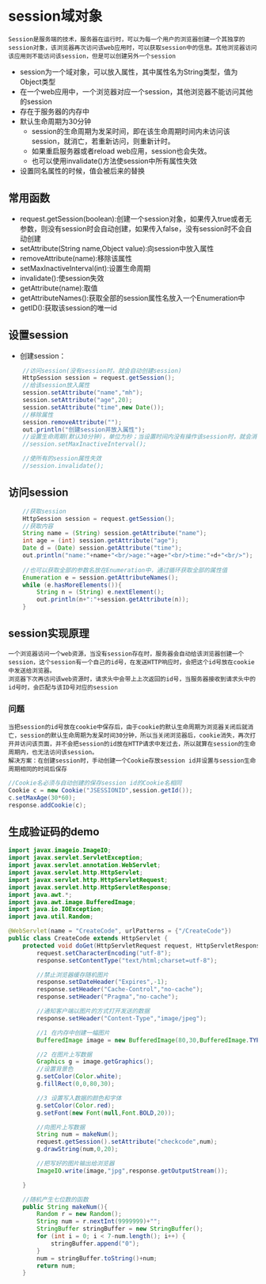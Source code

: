 # session域对象
    Session是服务端的技术，服务器在运行时，可以为每一个用户的浏览器创建一个其独享的session对象，该浏览器再次访问该web应用时，可以获取session中的信息。其他浏览器访问该应用则不能访问该session，但是可以创建另外一个session
* session为一个域对象，可以放入属性，其中属性名为String类型，值为Object类型
* 在一个web应用中，一个浏览器对应一个session，其他浏览器不能访问其他的session
* 存在于服务器的内存中
* 默认生命周期为30分钟
    * session的生命周期为发呆时间，即在该生命周期时间内未访问该session，就消亡，若重新访问，则重新计时。
    * 如果重启服务器或者reload web应用，session也会失效。
    * 也可以使用invalidate()方法使session中所有属性失效
* 设置同名属性的时候，值会被后来的替换

## 常用函数
* request.getSession(boolean):创建一个session对象，如果传入true或者无参数，则没有session时会自动创建，如果传入false，没有session时不会自动创建
* setAttribute(String name,Object value):向session中放入属性
* removeAttribute(name):移除该属性
* setMaxInactiveInterval(int):设置生命周期
* invalidate():使session失效
* getAttribute(name):取值
* getAttributeNames():获取全部的session属性名放入一个Enumeration中
* getID():获取该session的唯一id

## 设置session
* 创建session：
```java
    //访问session(没有session时，就会自动创建session)
    HttpSession session = request.getSession();
    //给该session放入属性
    session.setAttribute("name","mh");
    session.setAttribute("age",20);
    session.setAttribute("time",new Date());
    //移除属性
    session.removeAttribute("");
    out.println("创建session并放入属性");
    //设置生命周期(默认30分钟)，单位为秒；当设置时间内没有操作该session时，就会消亡
    //session.setMaxInactiveInterval();

    //使所有的session属性失效
    //session.invalidate();
```

## 访问session
```java
    //获取session
    HttpSession session = request.getSession();
    //获取内容
    String name = (String) session.getAttribute("name");
    int age = (int) session.getAttribute("age");
    Date d = (Date) session.getAttribute("time");
    out.println("name:"+name+"<br/>age:"+age+"<br/>time:"+d+"<br/>");
    
    //也可以获取全部的参数名放在Enumeration中，通过循环获取全部的属性值
    Enumeration e = session.getAttributeNames();
    while (e.hasMoreElements()){
        String n = (String) e.nextElement();
        out.println(n+":"+session.getAttribute(n));
    }
```

## session实现原理
    一个浏览器访问一个web资源，当没有session存在时，服务器会自动给该浏览器创建一个session，这个session有一个自己的id号，在发送HTTP响应时，会把这个id号放在cookie中发送给浏览器。
    浏览器下次再访问该web资源时，请求头中会带上上次返回的id号，当服务器接收到请求头中的id号时，会匹配与该ID号对应的session
### 问题
    当把session的id号放在cookie中保存后，由于cookie的默认生命周期为浏览器关闭后就消亡，session的默认生命周期为发呆时间30分钟，所以当关闭浏览器后，cookie消失，再次打开并访问该页面，并不会把session的id放在HTTP请求中发过去，所以就算在session的生命周期内，也无法访问该session。
    解决方案：在创建session时，手动创建一个Cookie存放session id并设置与session生命周期相同的时间后保存
```java
//Cookie名必须与自动创建的保存session id的Cookie名相同
Cookie c = new Cookie("JSESSIONID",session.getId());
c.setMaxAge(30*60);
response.addCookie(c);
```


## 生成验证码的demo
```java
import javax.imageio.ImageIO;
import javax.servlet.ServletException;
import javax.servlet.annotation.WebServlet;
import javax.servlet.http.HttpServlet;
import javax.servlet.http.HttpServletRequest;
import javax.servlet.http.HttpServletResponse;
import java.awt.*;
import java.awt.image.BufferedImage;
import java.io.IOException;
import java.util.Random;

@WebServlet(name = "CreateCode", urlPatterns = {"/CreateCode"})
public class CreateCode extends HttpServlet {
    protected void doGet(HttpServletRequest request, HttpServletResponse response) throws ServletException, IOException {
        request.setCharacterEncoding("utf-8");
        response.setContentType("text/html;charset=utf-8");

        //禁止浏览器缓存随机图片
        response.setDateHeader("Expires",-1);
        response.setHeader("Cache-Control","no-cache");
        response.setHeader("Pragma","no-cache");

        //通知客户端以图片的方式打开发送的数据
        response.setHeader("Content-Type","image/jpeg");

        //1 在内存中创建一幅图片
        BufferedImage image = new BufferedImage(80,30,BufferedImage.TYPE_INT_RGB);

        //2 在图片上写数据
        Graphics g = image.getGraphics();
        //设置背景色
        g.setColor(Color.white);
        g.fillRect(0,0,80,30);

        //3 设置写入数据的颜色和字体
        g.setColor(Color.red);
        g.setFont(new Font(null,Font.BOLD,20));

        //向图片上写数据
        String num = makeNum();
        request.getSession().setAttribute("checkcode",num);
        g.drawString(num,0,20);

        //把写好的图片输出给浏览器
        ImageIO.write(image,"jpg",response.getOutputStream());

    }

    //随机产生七位数的函数
    public String makeNum(){
        Random r = new Random();
        String num = r.nextInt(9999999)+"";
        StringBuffer stringBuffer = new StringBuffer();
        for (int i = 0; i < 7-num.length(); i++) {
            stringBuffer.append("0");
        }
        num = stringBuffer.toString()+num;
        return num;
    }
```